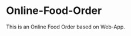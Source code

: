 # Online-Food-Order

This is an Online Food Order based on Web-App.



































































































































































































































